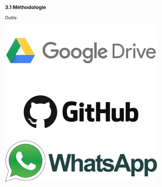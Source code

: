### 3.1 Méthodologie

Outils:

<img class="fragment" src="/00illustrations/drive.png">
<img class="fragment" src="/00illustrations/github.png">
<img class="fragment" src="/00illustrations/whatsapp.png">

